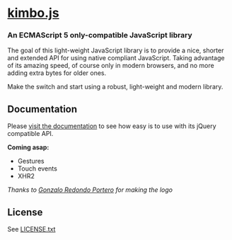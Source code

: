 # [kimbo.js](http://kimbojs.com)

### An ECMAScript 5 only-compatible JavaScript library

The goal of this light-weight JavaScript library is to provide a nice, shorter and extended API for using native compliant JavaScript.
Taking advantage of its amazing speed, of course only in modern browsers, and no more adding extra bytes for older ones.

Make the switch and start using a robust, light-weight and modern library.

## Documentation
Please [visit the documentation](http://api.kimbojs.com) to see how easy is to use with its jQuery compatible API.

**Coming asap:**
- Gestures
- Touch events
- XHR2

*Thanks to [Gonzalo Redondo Portero](http://www.behance.net/?search=gonzalo+redondo) for making the logo*

## License
See [LICENSE.txt](https://raw.github.com/dciccale/kimbo.js/master/LICENSE.txt)
